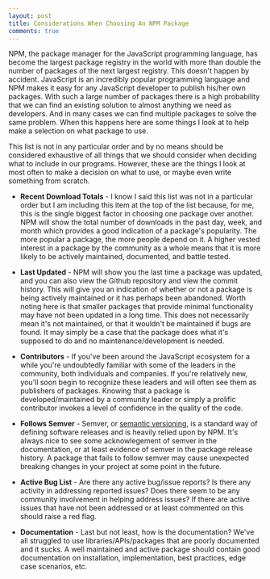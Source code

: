 ```yaml
---
layout: post
title: Considerations When Choosing An NPM Package
comments: true
---
```


NPM, the package manager for the JavaScript programming language, has become the largest
package registry in the world with more than double the number of packages of the next
largest registry. This doesn't happen by accident. JavaScript is an incredibly popular
programming language and NPM makes it easy for any JavaScript developer to publish
his/her own packages. With such a large number of packages there is a high probability
that we can find an existing solution to almost anything we need as developers. And in
many cases we can find multiple packages to solve the same problem. When this happens
here are some things I look at to help make a selection on what package to use.

This list is not in any particular order and by no means should be considered exhaustive
of all things that we should consider when deciding what to include in our
programs. However, these are the things I look at most often to make a decision on what
to use, or maybe even write something from scratch.

* **Recent Download Totals** -
I know I said this list was not in a particular order but I am including this item at the
top of the list because, for me, this is the single biggest factor in choosing one package over
another. NPM will show the total number of downloads in the past day, week,
and month which provides a good indication of a package's popularity. The more popular a package,
the more people depend on it. A higher vested interest in a package by the community
as a whole means that it is more likely to be actively maintained, documented, and
battle tested.

* **Last Updated** -
NPM will show you the last time a package was updated, and you can also view the Github
repository and view the commit history. This will give you an indication of whether or not
a package is being actively maintained or it has perhaps been abandoned. Worth noting here
is that smaller packages that provide minimal functionality may have not been updated
in a long time. This does not necessarily mean it's not maintained, or that it wouldn't
be maintained if bugs are found. It may simply be a case that the package does what it's
supposed to do and no maintenance/development is needed.

* **Contributors** -
If you've been around the JavaScript ecosystem for a while you're undoubtedly familiar
with some of the leaders in the community, both individuals and companies. If you're
relatively new, you'll soon begin to recognize these leaders and will often see them
as publishers of packages. Knowing that a package is developed/maintained by a community
leader or simply a prolific contributor invokes a level of confidence in the quality
of the code.

* **Follows Semver** -
Semver, or [semantic versioning](http://semver.org/), is a standard way of defining
software releases and is heavily relied upon by NPM. It's always nice to see some
acknowlegement of semver in the documentation, or at least evidence of semver in the package
release history. A package that fails to follow semver may cause unexpected breaking
changes in your project at some point in the future.

* **Active Bug List** -
Are there any active bug/issue reports? Is there any activity in addressing reported issues? Does
there seem to be any community involvement in helping address issues? If there are active issues
that have not been addressed or at least commented on this should raise a red flag.

* **Documentation** -
Last but not least, how is the documentation? We've all struggled to use libraries/APIs/packages
that are poorly documented and it sucks. A well maintained and active package should contain
good documentation on installation, implementation, best practices, edge case scenarios, etc.


